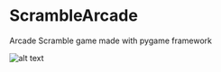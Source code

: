 # ScrambleArcade
Arcade Scramble game made with pygame framework

![alt text](https://https://github.com/fatihkykc/ScrambleArcadeGame/blob/master/ScreenShots/full.png?raw=true)

